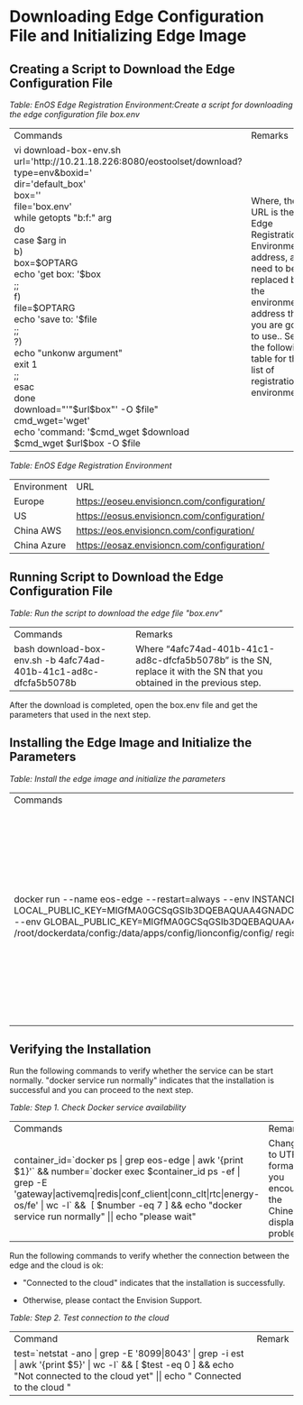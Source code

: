 # Downloading Edge Configuration File and Initializing Edge Image

## Creating a Script to Download the Edge Configuration File

*Table: EnOS Edge Registration Environment:Create a script for downloading the edge configuration file box.env*

<table>
  <tr>
    <td>Commands </td>
    <td>Remarks </td>
  </tr>
  <tr>
    <td>vi download-box-env.sh<br>
      url='http://10.21.18.226:8080/eostoolset/download?type=env&amp;boxid=' <br>
      dir='default_box'<br>
      box=''<br>
      file='box.env'<br>
      while getopts &quot;b:f:&quot; arg<br>
      do<br>
      case $arg in<br>
      b)<br>
      box=$OPTARG<br>
      echo 'get box: '$box<br>
      ;;<br>
      f)<br>
      file=$OPTARG<br>
      echo 'save to: '$file<br>
      ;;<br>
      ?)<br>
      echo &quot;unkonw argument&quot;<br>
      exit 1<br>
      ;;<br>
      esac<br>
      done<br>
      download=&quot;'&quot;$url$box&quot;' -O $file&quot;<br>
      cmd_wget='wget'<br>
      echo 'command: '$cmd_wget $download<br>
      $cmd_wget $url$box -O $file</td>
    <td>Where, the URL is the Edge   Registration Environment address, and need to be replaced by the environment   address that you are going to use.. See the following table for the list of   registration environments.</td>
  </tr>
</table>

*Table: EnOS Edge Registration Environment*

<table>
  <tr>
    <td>Environment</td>
    <td>URL</td>
  </tr>
  <tr>
    <td>Europe</td>
    <td><a href="https://eoseu.envisioncn.com/configuration/">https://eoseu.envisioncn.com/configuration/</a></td>
  </tr>
  <tr>
    <td>US</td>
    <td><a href="https://eosus.envisioncn.com/configuration/">https://eosus.envisioncn.com/configuration/</a></td>
  </tr>
  <tr>
    <td>China AWS</td>
    <td><a href="https://eos.envisioncn.com/configuration/">https://eos.envisioncn.com/configuration/</a></td>
  </tr>
  <tr>
    <td>China Azure</td>
    <td><a href="https://eosaz.envisioncn.com/configuration/">https://eosaz.envisioncn.com/configuration/</a></td>
  </tr>
</table>

## Running Script to Download the Edge Configuration File

*Table: Run the script to download the edge file "box.env"*

<table>
  <tr>
    <td>Commands </td>
    <td>Remarks </td>
  </tr>
  <tr>
    <td>bash download-box-env.sh   -b 4afc74ad-401b-41c1-ad8c-dfcfa5b5078b</td>
    <td>Where   &ldquo;4afc74ad-401b-41c1-ad8c-dfcfa5b5078b&rdquo; is the SN, replace it with the SN that   you obtained in the previous step.</td>
  </tr>
</table>

After the download is completed, open the box.env file and get the parameters that used in the next step.

## Installing the Edge Image and Initialize the Parameters

*Table: Install the edge image and initialize the parameters*

<table>
  <tr>
    <td>Commands </td>
    <td>Remarks </td>
  </tr>
  <tr>
    <td>docker run --name eos-edge --restart=always --env INSTANCE_SPEC=dell3000 --env BOX_ID=4afc74ad-401b-41c1-ad8c-dfcfa5b5078b --env  LOCAL_PUBLIC_KEY=MIGfMA0GCSqGSIb3DQEBAQUAA4GNADCBiQKBgQDKR8er9d1vFWrJIkVGEXqChfUYqWug4wK9RgV2A9Lc8P1mGqXBIfJcpevhCsijQmCfpwqx/p36ULCfNy/590d3guybfXfcELYG2MXGnjTgeSBj5bhqAObpW/78YomlnFq29KSCHqBw9TXmm6JvNebUUTUnKUe2GUWRv5XVEMnegwIDAQAB   --env   GLOBAL_PUBLIC_KEY=MIGfMA0GCSqGSIb3DQEBAQUAA4GNADCBiQKBgQCh+x8P5evInljwkALg9Qro20BJ9LOHndtvnI/yPrj5LqKeF7HkR/F1t+EDetF5/LQhOvML4xPSr9QQyuL51aCYJG8w/Ijpqp6pxNtTyEE61vj23KRxAYQ9rz -v /root/dockerdata/box:/home/envuser/box -v /root/dockerdata/data:/data -v /root/dockerdata/config:/data/apps/config/lionconfig/config/   registry.envisioncn.com/eos-all/cloudedge: tag-20180515-001 </td>
    <td>What&rsquo;s marked in blue are parameters that need to be replaced by the parameters obtained from the box.env. What&rsquo;s marked in green is the Edge version tag that can be obtained from your Envision project manager or support representative. </td>
  </tr>
</table>

## Verifying the Installation

Run the following commands to verify whether the service can be start normally. "docker service run normally" indicates that the installation is successful and you can proceed to the next step.

*Table: Step 1. Check Docker service availability*

<table>
  <tr>
    <td>Commands </td>
    <td>Remarks </td>
  </tr>
  <tr>
    <td>container_id=`docker ps |   grep eos-edge | awk '{print $1}'` &amp;&amp; number=`docker exec   $container_id ps -ef | grep -E 'gateway|activemq|redis|conf_client|conn_clt|rtc|energy-os/fe' | wc -l`   &amp;&amp;  [ $number -eq 7 ]   &amp;&amp; echo &quot;docker service run normally&quot; || echo &quot;please   wait&quot; </td>
    <td>Change to UTF-8 format if you encounter the Chinese display problem. </td>
  </tr>
</table>

Run the following commands to verify whether the connection between the edge and the cloud is ok:

- "Connected to the cloud" indicates that the installation is successfully.

- Otherwise, please contact the Envision Support.

*Table: Step 2. Test connection to the cloud*

<table>
  <tr>
    <td>Command </td>
    <td>Remark </td>
  </tr>
  <tr>
    <td>test=`netstat -ano | grep   -E '8099|8043' | grep -i est | awk '{print $5}' | wc -l` &amp;&amp; [ $test   -eq 0 ] &amp;&amp; echo &quot;Not connected to the cloud yet&quot; || echo   &quot; Connected to the cloud &quot; </td>
    <td></td>
  </tr>
</table>
